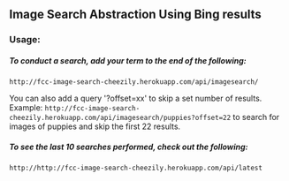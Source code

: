 ## Image Search Abstraction Using Bing results

### Usage:
##### To conduct a search, add your term to the end of the following:
```
http://fcc-image-search-cheezily.herokuapp.com/api/imagesearch/
```
You can also add a query '?offset=xx' to skip a set number of results.
Example: `http://fcc-image-search-cheezily.herokuapp.com/api/imagesearch/puppies?offset=22` to search
for images of puppies and skip the first 22 results.
##### To see the last 10 searches performed, check out the following:
```
http://http://fcc-image-search-cheezily.herokuapp.com/api/latest
```
